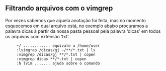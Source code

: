 Filtrando arquivos com o vimgrep
--------------------------------------------

Por vezes sabemos que aquela anotação foi feita, mas no momento
esquecemos em qual arquivo está, no exemplo abaixo procuramos a palavra
dicas à partir da nossa pasta pessoal pela palavra ‘dicas’ em todos os
arquivos com extensão ‘txt’.

         ~/ ............ equivale a /home/user
         :lvimgrep /dicas/gj ~/**/*.txt | ls
         :vimgrep /dicas/gj **/*.txt | copen
         :vimgrep dicas **/*.txt | copen
         :h lvim ....... ajuda sobre o comando
